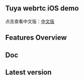 ## Tuya webrtc iOS demo

点击查看中文版：[中文版](README-zh.md)

## Features Overview


## Doc


## Latest version
